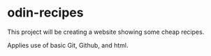 # odin-recipes
This project will be creating a website showing some cheap recipes.

Applies use of basic Git, Github, and html.


